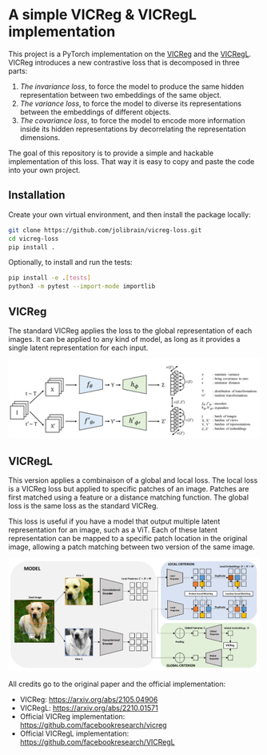 # A simple VICReg & VICRegL implementation

This project is a PyTorch implementation on the
[VICReg](https://arxiv.org/abs/2105.04906) and the [VICRegL](https://arxiv.org/abs/2210.01571).
VICReg introduces a new contrastive loss that is decomposed in three parts:

1. *The invariance loss*, to force the model to produce the same hidden representation
between two embeddings of the same object.
2. *The variance loss*, to force the model to diverse its representations between
the embeddings of different objects.
3. *The covariance loss*, to force the model to encode more information inside its
hidden representations by decorrelating the representation dimensions.

The goal of this repository is to provide a simple and hackable implementation
of this loss.
That way it is easy to copy and paste the code into your own project.

## Installation

Create your own virtual environment, and then install the package locally:

```sh
git clone https://github.com/jolibrain/vicreg-loss.git
cd vicreg-loss
pip install .
```

Optionally, to install and run the tests:

```sh
pip install -e .[tests]
python3 -m pytest --import-mode importlib
```

## VICReg

The standard VICReg applies the loss to the global representation of each images.
It can be applied to any kind of model, as long as it provides a single latent representation
for each input.

![VICReg overview](./.images/vicreg-overview.png)

## VICRegL

This version applies a combinaison of a global and local loss.
The local loss is a VICReg loss but applied to specific patches of an image.
Patches are first matched using a feature or a distance matching function.
The global loss is the same loss as the standard VICReg.

This loss is useful if you have a model that output multiple latent
representation for an image, such as a ViT. Each of these latent representation
can be mapped to a specific patch location in the original image, allowing a
patch matching between two version of the same image.

![VICRegL overview](./.images/vicregl-overview.png)

All credits go to the original paper and the official implementation:

* VICReg: <https://arxiv.org/abs/2105.04906>
* VICRegL: <https://arxiv.org/abs/2210.01571>
* Official VICReg implementation: <https://github.com/facebookresearch/vicreg>
* Official VICRegL implementation: <https://github.com/facebookresearch/VICRegL>
